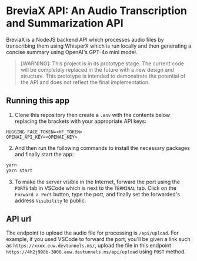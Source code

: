 # BreviaX API: An Audio Transcription and Summarization API

BreviaX is a NodeJS backend API which processes audio files by transcribing them using WhisperX which is run locally and then generating a concise summary using OpenAI's GPT-4o mini model.

> [WARNING]: This project is in its prototype stage. The current code will be completely replaced in the future with a new design and structure. This prototype is intended to demonstrate the potential of the API and does not reflect the final implementation.

## Running this app

1. Clone this repository then create a `.env` with the contents below replacing the brackets with your appropriate API keys:

```env
HUGGING_FACE_TOKEN=<HF_TOKEN>
OPENAI_API_KEY=<OPENAI_KEY>
```

2. And then run the following commands to install the necessary packages and finally start the app:

```cmd
yarn
yarn start
```

3. To make the server visible in the Internet, forward the port using the `PORTS` tab in VSCode which is next to the `TERMINAL` tab. Click on the `Forward a Port` button, type the port, and finally set the forwarded's address `Visibility` to public.

## API url

The endpoint to upload the audio file for processing is `/api/upload`. For example, if you used VSCode to forward the port, you'll be given a link such as `https://xxxx.euw.devtunnels.ms/`, upload the file in this endpoint `https://4h2j998b-3000.euw.devtunnels.ms/api/upload` using `POST` method.
